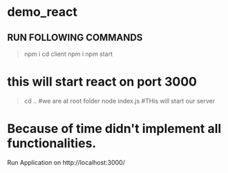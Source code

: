 # demo_react



## RUN FOLLOWING COMMANDS ##

> npm i 
>cd client
>npm i
>npm start 
# this will start react on port 3000

>cd ..
#we are at root folder 
>node index.js
#THis will start our server
# Because of time didn't implement all functionalities.
Run Application on http://localhost:3000/
